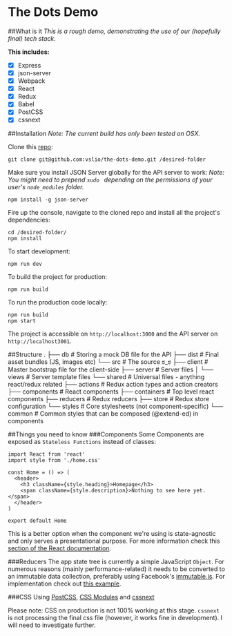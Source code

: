 # The Dots Demo

##What is it
*This is a rough demo, demonstrating the use of our (hopefully final) tech stack.*

**This includes:**
- [x] Express
- [x] json-server
- [x] Webpack
- [x] React
- [x] Redux
- [x] Babel
- [x] PostCSS
- [x] cssnext

##Installation
*Note: The current build has only been tested on OSX.*

Clone this [repo](https://github.com/vslio/the-dots-demo):
```
git clone git@github.com:vslio/the-dots-demo.git /desired-folder
```

Make sure you install JSON Server globally for the API server to work:
*Note: You might need to prepend `sudo ` depending on the permissions of your user's `node_modules` folder.*
```
npm install -g json-server
```

Fire up the console, navigate to the cloned repo and install all the project's dependencies:
```
cd /desired-folder/
npm install
```

To start development:
```
npm run dev
```

To build the project for production:
```
npm run build
```

To run the production code locally:
```
npm run build
npm start
```


The project is accessible on `http://localhost:3000` and the API server on `http://localhost3001`.

##Structure
    .
    ├── db                      # Storing a mock DB file for the API
    ├── dist                    # Final asset bundles (JS, images etc)
    └── src                     # The source ಠ_ಠ
        ├── client              # Master bootstrap file for the client-side
        ├── server              # Server files
        │   └── views           # Server template files
        └── shared              # Universal files - anything react/redux related
            ├── actions         # Redux action types and action creators
            ├── components      # React components
            ├── containers      # Top level react components
            ├── reducers        # Redux reducers
            ├── store           # Redux store configuration
            └── styles          # Core stylesheets (not component-specific)
                └── common      # Common styles that can be composed (@extend-ed) in components


##Things you need to know
###Components
Some Components are exposed as `Stateless Functions` instead of classes:
```
import React from 'react'
import style from './home.css'

const Home = () => (
  <header>
    <h3 className={style.heading}>Homepage</h3>
    <span className={style.description}>Nothing to see here yet.</span>
  </header>
)

export default Home
```
This is a better option when the component we're using is state-agnostic and only serves a presentational purpose. For more information check this [section of the React documentation](https://facebook.github.io/react/docs/reusable-components.html#stateless-functions).

###Reducers
The app state tree is currently a simple JavaScript `Object`. For numerous reasons (mainly performance-related) it needs to be converted to an immutable data collection, preferably using Facebook's [immutable.js](https://github.com/facebook/immutable-js).
For implementation check out [this example](https://github.com/arsich/react-redux-cats/blob/master/app/reducers/cats.js).

###CSS
Using [PostCSS](http://postcss.org), [CSS Modules](http://glenmaddern.com/articles/css-modules) and [cssnext](http://cssnext.io)

Please note:
CSS on production is not 100% working at this stage. `cssnext` is not processing the final css file (however, it works fine in development). I will need to investigate further.
